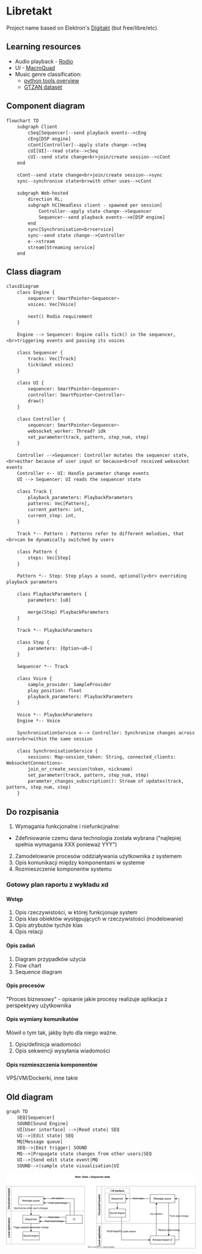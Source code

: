# Libretakt

Project name based on Elektron's [Digitakt](https://www.elektron.se/us/digitakt-explorer) (but free/libre/etc).

## Learning resources

- Audio playback - [Rodio](https://github.com/RustAudio/rodio)
- UI - [MacroQuad](https://macroquad.rs/)
- Music genre classification:
  - [python tools overview](https://farranaanjum05.medium.com/music-genre-classification-with-python-51bff77adfd6)
  - [GTZAN dataset](https://www.kaggle.com/datasets/andradaolteanu/gtzan-dataset-music-genre-classification)

## Component diagram

```mermaid
flowchart TD
    subgraph Client
        cSeq[Sequencer]--send playback events-->cEng
        cEng[DSP engine]
        cCont[Controller]--apply state change-->cSeq
        cUI[UI]--read state-->cSeq
        cUI--send state change<br>join/create session-->cCont
    end

    cCont--send state change<br>join/create session-->sync
    sync--synchronise state<br>with other uses-->cCont

    subgraph Web-hosted
        direction RL;
        subgraph hC[Headless client - spawned per session]
            Controller--apply state change-->Sequencer
            Sequencer--send playback events-->e[DSP engine]
        end
        sync[Synchronisation<br>service]
        sync--send state change-->Controller
        e-->stream
        stream[Streaming service]
    end
```

## Class diagram

```mermaid
classDiagram
    class Engine {
        sequencer: SmartPointer~Sequencer~
        voices: Vec[Voice]

        next() Rodio requirement
    }

    Engine --> Sequencer: Engine calls tick() in the sequencer, <br>triggering events and passing its voices

    class Sequencer {
        tracks: Vec[Track]
        tick(&mut voices)
    }

    class UI {
        sequencer: SmartPointer~Sequencer~
        controller: SmartPointer~Controller~
        draw()
    }

    class Controller {
        sequencer: SmartPointer~Sequencer~
        websocket_worker: Thread? idk
        set_parameter(track, pattern, step_num, step)
    }

    Controller -->Sequencer: Controller mutates the sequencer state,<br>either because of user input or because<br>of received websocket events
    Controller <-- UI: Handle parameter change events
    UI --> Sequencer: UI reads the sequencer state

    class Track {
        playback_parameters: PlaybackParameters
        patterns: Vec[Pattern],
        current_pattern: int,
        current_step: int,
    }

    Track *-- Pattern : Patterns refer to different melodies, that <br>can be dynamically switched by users

    class Pattern {
        steps: Vec[Step]
    }

    Pattern *-- Step: Step plays a sound, optionally<br> overriding playback parameters

    class PlaybackParameters {
        parameters: [u8]

        merge(Step) PlaybackParameters
    }

    Track *-- PlaybackParameters

    class Step {
        parameters: [Option~u8~]
    }

    Sequencer *-- Track

    class Voice {
        sample_provider: SampleProvider
        play_position: float
        playback_parameters: PlaybackParameters
    }

    Voice *-- PlaybackParameters
    Engine *-- Voice

    SynchronisationService <--> Controller: Synchronise changes across users<br>within the same session

    class SynchronisationService {
        sessions: Map~session_token: String, connected_clients: WebsocketConnections~
        join_or_create_session(token, nickname)
        set_parameter(track, pattern, step_num, step)
        parameter_changes_subscription(): Stream of updates(track, pattern, step_num, step)
    }
```

## Do rozpisania

1. Wymagania funkcjonalne i niefunkcjnalne:
  - Zdefiniowanie czemu dana technologia została wybrana ("najlepiej spełnia wymagania XXX ponieważ YYY")
2. Zamodelowanie procesów oddziaływania użytkownika z systemem
3. Opis komunikacji między komponentami w systemie
4. Rozmieszczenie komponentw systemu


### Gotowy plan raportu z wykładu xd

#### Wstęp

1. Opis rzeczywistości, w której funkcjonuje system
2. Opis klas obiektów występujących w rzeczywistości (modelowanie)
3. Opis atrybutów tychże klas
4. Opis relacji

#### Opis zadań

1. Diagram przypadków użycia
2. Flow chart
3. Sequence diagram


#### Opis procesów

"Proces biznesowy" - opisanie jakie procesy realizuje aplikacja z perspektywy użytkownika

#### Opis wymiany komunikatów

Mówił o tym tak, jakby było dla niego ważne.

1. Opis/definicja wiadomości
2. Opis sekwencji wysyłania wiadomości


#### Opis rozmieszczenia komponentów

VPS/VM/Dockerki, inne takie



## Old diagram

```mermaid
graph TD
    SEQ[Sequencer]
    SOUND[Sound Engine]
    UI[User interface] -->|Read state| SEQ
    UI-->|Edit state| SEQ
    MQ[Message queue]
    SEQ-->|Emit trigger| SOUND
    MQ-->|Propagate state changes from other users|SEQ
    UI-->|Send edit state event|MQ
    SOUND-->|sample state visualisation|UI
```

![](architecture_prototype.drawio.svg)



